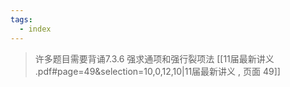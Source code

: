 ```yaml
---
tags:
  - index
---
```


> 许多题目需要背诵7.3.6 强求通项和强行裂项法 [[11届最新讲义 .pdf#page=49&selection=10,0,12,10|11届最新讲义 , 页面 49]]





